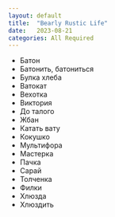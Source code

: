 ```yaml
---
layout: default
title:  "Bearly Rustic Life"
date:   2023-08-21 
categories: All Required
---
```


- Батон
- Батонить, батониться
- Булка хлеба
- Ватокат
- Вехотка
- Виктория
- До талого
- Жбан
- Катать вату
- Кокушко
- Мультифора
- Мастерка
- Пачка
- Сарай
- Толченка
- Филки
- Хлюзда
- Хлюздить



